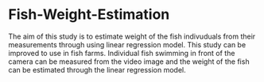 # Fish-Weight-Estimation
The aim of this study is to estimate weight of the fish indivuduals from their measurements through using linear regression model.  This study can be improved to use in fish farms. Individual fish swimming in front of the camera can be measured from the video image and the weight of the fish can be estimated through the linear regression model.
